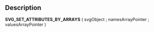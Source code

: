 ﻿<!-- SVG_SET_ATTRIBUTES_BY_ARRAYS ( objectID ; Param_2 ; Param_3 ) -> objectID (Text) -> Param_2 (Pointer) -> Param_3 (Pointer)-->## Description **SVG\_SET\_ATTRIBUTES\_BY\_ARRAYS** ( svgObject ; namesArrayPointer ; valuesArrayPointer ) 